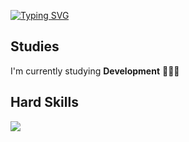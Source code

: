[![Typing SVG](https://readme-typing-svg.demolab.com?font=Open+Sans&weight=500&pause=1000&color=F7F5F5&center=true&vCenter=true&random=false&width=435&lines=Hi+there+%F0%9F%96%90%F0%9F%8F%BB)](https://git.io/typing-svg)

## Studies
I'm currently studying **Development** 👨🏻‍💻

## Hard Skills
<img src="https://skillicons.dev/icons?i=html,css,javascript,python,github,git,vscode">
